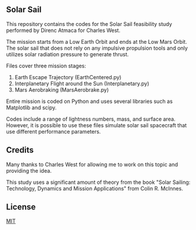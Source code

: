 ## Solar Sail

This repository contains the codes for the Solar Sail feasibility study performed by Direnc Atmaca for Charles West.

The mission starts from a Low Earth Orbit and ends at the Low Mars Orbit.
The solar sail that does not rely on any impulsive propulsion tools and only utilizes solar radiation pressure to generate thrust.

Files cover three mission stages:
1) Earth Escape Trajectory (EarthCentered.py)
2) Interplanetary Flight around the Sun (Interplanetary.py)
3) Mars Aerobraking (MarsAerobrake.py)

Entire mission is coded on Python and uses several libraries such as Matplotlib and scipy.

Codes include a range of lightness numbers, mass, and surface area. 
However, it is possible to use these files simulate solar sail spacecraft that use different performance parameters.

## Credits

Many thanks to Charles West for allowing me to work on this topic and providing the idea.

This study uses a significant amount of theory from the book "Solar Sailing: Technology, Dynamics and Mission Applications" from Colin R. McInnes.

## License

[MIT](https://choosealicense.com/licenses/mit/)
